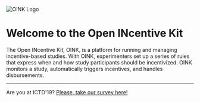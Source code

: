 ![OINK Logo](/img/banner.png)

# Welcome to the Open INcentive Kit

The Open INcentive Kit, OINK, is a platform for running and managing
incentive-based studies. With OINK, experimenters set up a series of rules that
express when and how study participants should be incentivized. OINK monitors a
study, automatically triggers incentives, and handles disbursements.

<hr />

Are you at ICTD'19?
[Please, take our survey here!](https://docs.google.com/forms/d/e/1FAIpQLSdhlc5YKh1LbG_u1LUE9kePnW03tVJvi2FiGwaVIbHJPuU9SA/viewform)

